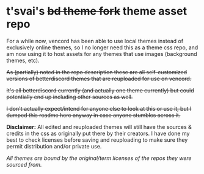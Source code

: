 # t'svai's ~~bd theme fork~~ theme asset repo

For a while now, vencord has been able to use local themes instead of exclusively online themes, so I no longer need this as a theme css repo, and am now using it to host assets for any themes that use images (background themes, etc).

~~As (partially) noted in the repo description these are all self-customized versions of betterdiscord themes that are reuploaded for use on vencord.~~ 

~~It's all betterdiscord currently (and actually one theme currently) but could potentially end up including other sources as well.~~

~~I don't actually expect/intend for anyone else to look at this or use it, but I dumped this readme here anyway in case anyone stumbles across it.~~

**Disclaimer:** All edited and reuploaded themes will still have the sources & credits in the css as originally put there by their creators. I have done my best to check licenses before saving and reuploading to make sure they permit distribution and/or private use. 

*All themes are bound by the original/term licenses of the repos they were sourced from.*
